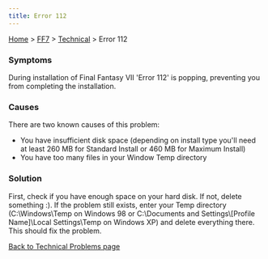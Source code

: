 ```yaml
---
title: Error 112
---
```


[Home](../../Main%20Page.md.md) > [FF7](../../FF7.md) > [Technical](../Technical.md) > Error 112

### Symptoms

During installation of Final Fantasy VII 'Error 112' is popping,
preventing you from completing the installation.

### Causes

There are two known causes of this problem:

-   You have insufficient disk space (depending on install type you'll
    need at least 260 MB for Standard Install or 460 MB for Maximum
    Install)
-   You have too many files in your Window Temp directory

### Solution

First, check if you have enough space on your hard disk. If not, delete
something :). If the problem still exists, enter your Temp directory
(C:\\Windows\\Temp on Windows 98 or C:\\Documents and
Settings\\\[Profile Name\]\\Local Settings\\Temp on Windows XP) and
delete everything there. This should fix the problem.

[Back to Technical Problems page][]

  [Back to Technical Problems page]: ../Technical.md "wikilink"
